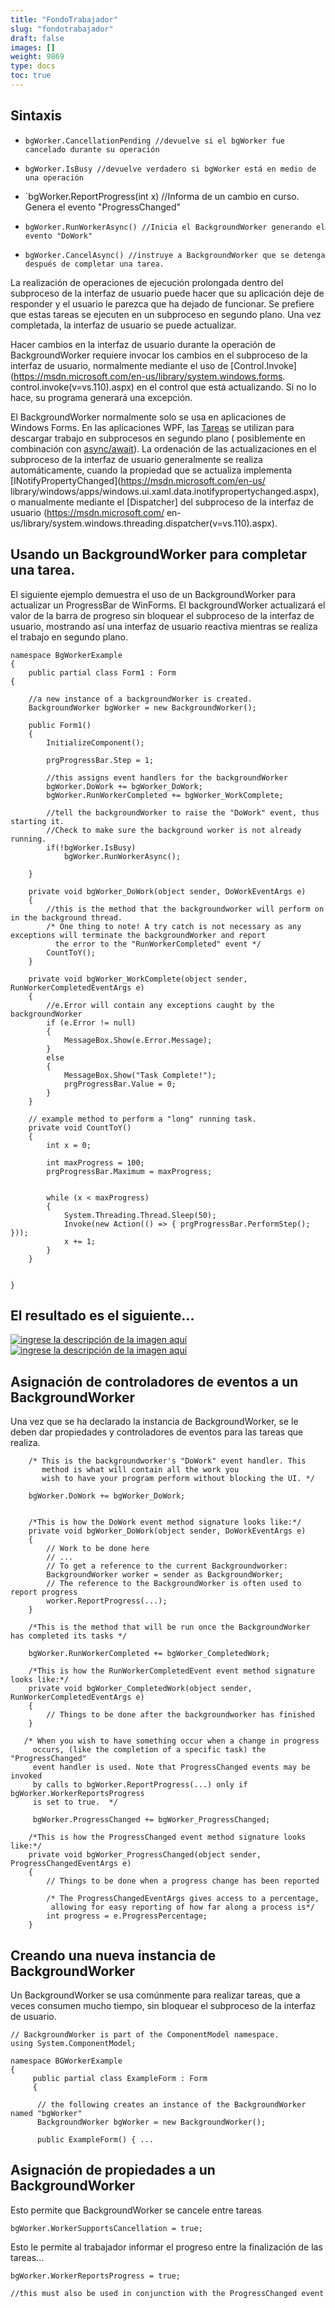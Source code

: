 ```yaml
---
title: "FondoTrabajador"
slug: "fondotrabajador"
draft: false
images: []
weight: 9869
type: docs
toc: true
---
```


## Sintaxis

- `bgWorker.CancellationPending //devuelve si el bgWorker fue cancelado durante su operación`

- `bgWorker.IsBusy //devuelve verdadero si bgWorker está en medio de una operación`

- `bgWorker.ReportProgress(int x) //Informa de un cambio en curso. Genera el evento "ProgressChanged"

- `bgWorker.RunWorkerAsync() //Inicia el BackgroundWorker generando el evento "DoWork"`

- `bgWorker.CancelAsync() //instruye a BackgroundWorker que se detenga después de completar una tarea.`

La realización de operaciones de ejecución prolongada dentro del subproceso de la interfaz de usuario puede hacer que su aplicación deje de responder y el usuario le parezca que ha dejado de funcionar. Se prefiere que estas tareas se ejecuten en un subproceso en segundo plano. Una vez completada, la interfaz de usuario se puede actualizar.

Hacer cambios en la interfaz de usuario durante la operación de BackgroundWorker requiere invocar los cambios en el subproceso de la interfaz de usuario, normalmente mediante el uso de [Control.Invoke](https://msdn.microsoft.com/en-us/library/system.windows.forms. control.invoke(v=vs.110).aspx) en el control que está actualizando. Si no lo hace, su programa generará una excepción.

El BackgroundWorker normalmente solo se usa en aplicaciones de Windows Forms. En las aplicaciones WPF, las [Tareas](https://msdn.microsoft.com/en-us/library/system.threading.tasks.task(v=vs.110).aspx) se utilizan para descargar trabajo en subprocesos en segundo plano ( posiblemente en combinación con [async/await](https://msdn.microsoft.com/en-us/library/mt674882.aspx)). La ordenación de las actualizaciones en el subproceso de la interfaz de usuario generalmente se realiza <!-- si la versión .NET [gte 3.5] --> automáticamente, cuando la propiedad que se actualiza implementa [INotifyPropertyChanged](https://msdn.microsoft.com/en-us/ library/windows/apps/windows.ui.xaml.data.inotifypropertychanged.aspx), o manualmente <!-- end version if -->mediante el [Dispatcher] del subproceso de la interfaz de usuario (https://msdn.microsoft.com/ en-us/library/system.windows.threading.dispatcher(v=vs.110).aspx).

## Usando un BackgroundWorker para completar una tarea.
El siguiente ejemplo demuestra el uso de un BackgroundWorker para actualizar un ProgressBar de WinForms. El backgroundWorker actualizará el valor de la barra de progreso sin bloquear el subproceso de la interfaz de usuario, mostrando así una interfaz de usuario reactiva mientras se realiza el trabajo en segundo plano.


    namespace BgWorkerExample
    {
        public partial class Form1 : Form
    {

        //a new instance of a backgroundWorker is created.
        BackgroundWorker bgWorker = new BackgroundWorker();
        
        public Form1()
        {
            InitializeComponent();

            prgProgressBar.Step = 1;

            //this assigns event handlers for the backgroundWorker
            bgWorker.DoWork += bgWorker_DoWork;
            bgWorker.RunWorkerCompleted += bgWorker_WorkComplete;

            //tell the backgroundWorker to raise the "DoWork" event, thus starting it.
            //Check to make sure the background worker is not already running.
            if(!bgWorker.IsBusy)
                bgWorker.RunWorkerAsync();
            
        }

        private void bgWorker_DoWork(object sender, DoWorkEventArgs e)
        {
            //this is the method that the backgroundworker will perform on in the background thread.
            /* One thing to note! A try catch is not necessary as any exceptions will terminate the backgroundWorker and report 
              the error to the "RunWorkerCompleted" event */
            CountToY();    
        }

        private void bgWorker_WorkComplete(object sender, RunWorkerCompletedEventArgs e)
        {
            //e.Error will contain any exceptions caught by the backgroundWorker
            if (e.Error != null)
            {
                MessageBox.Show(e.Error.Message);
            }
            else
            {
                MessageBox.Show("Task Complete!");
                prgProgressBar.Value = 0;
            }
        }

        // example method to perform a "long" running task.
        private void CountToY()
        {
            int x = 0;

            int maxProgress = 100;
            prgProgressBar.Maximum = maxProgress;
            

            while (x < maxProgress)
            {
                System.Threading.Thread.Sleep(50);
                Invoke(new Action(() => { prgProgressBar.PerformStep(); }));
                x += 1;
            }
        }


    }



**<h2>El resultado es el siguiente...</h2>**

[![ingrese la descripción de la imagen aquí][1]][1]
[![ingrese la descripción de la imagen aquí][2]][2]


[1]: http://i.stack.imgur.com/xGryX.png
[2]: http://i.stack.imgur.com/CRarn.png

## Asignación de controladores de eventos a un BackgroundWorker
Una vez que se ha declarado la instancia de BackgroundWorker, se le deben dar propiedades y controladores de eventos para las tareas que realiza.

        


        /* This is the backgroundworker's "DoWork" event handler. This 
           method is what will contain all the work you 
           wish to have your program perform without blocking the UI. */

        bgWorker.DoWork += bgWorker_DoWork;


        /*This is how the DoWork event method signature looks like:*/
        private void bgWorker_DoWork(object sender, DoWorkEventArgs e)
        {
            // Work to be done here   
            // ...
            // To get a reference to the current Backgroundworker:
            BackgroundWorker worker = sender as BackgroundWorker;
            // The reference to the BackgroundWorker is often used to report progress
            worker.ReportProgress(...);
        }

        /*This is the method that will be run once the BackgroundWorker has completed its tasks */

        bgWorker.RunWorkerCompleted += bgWorker_CompletedWork;

        /*This is how the RunWorkerCompletedEvent event method signature looks like:*/
        private void bgWorker_CompletedWork(object sender, RunWorkerCompletedEventArgs e)
        {
            // Things to be done after the backgroundworker has finished
        }

       /* When you wish to have something occur when a change in progress 
         occurs, (like the completion of a specific task) the "ProgressChanged" 
         event handler is used. Note that ProgressChanged events may be invoked
         by calls to bgWorker.ReportProgress(...) only if bgWorker.WorkerReportsProgress
         is set to true.  */

         bgWorker.ProgressChanged += bgWorker_ProgressChanged;

        /*This is how the ProgressChanged event method signature looks like:*/
        private void bgWorker_ProgressChanged(object sender, ProgressChangedEventArgs e)
        {
            // Things to be done when a progress change has been reported

            /* The ProgressChangedEventArgs gives access to a percentage,
             allowing for easy reporting of how far along a process is*/
            int progress = e.ProgressPercentage;
        }

## Creando una nueva instancia de BackgroundWorker
Un BackgroundWorker se usa comúnmente para realizar tareas, que a veces consumen mucho tiempo, sin bloquear el subproceso de la interfaz de usuario.


    // BackgroundWorker is part of the ComponentModel namespace.
    using System.ComponentModel;

    namespace BGWorkerExample 
    {
         public partial class ExampleForm : Form 
         {

          // the following creates an instance of the BackgroundWorker named "bgWorker"
          BackgroundWorker bgWorker = new BackgroundWorker();

          public ExampleForm() { ...

## Asignación de propiedades a un BackgroundWorker
Esto permite que BackgroundWorker se cancele entre tareas

    bgWorker.WorkerSupportsCancellation = true;

Esto le permite al trabajador informar el progreso entre la finalización de las tareas...

    bgWorker.WorkerReportsProgress = true;
    
    //this must also be used in conjunction with the ProgressChanged event






